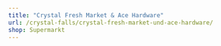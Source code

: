 ```yaml
---
title: "Crystal Fresh Market & Ace Hardware"
url: /crystal-falls/crystal-fresh-market-und-ace-hardware/
shop: Supermarkt
---
```

